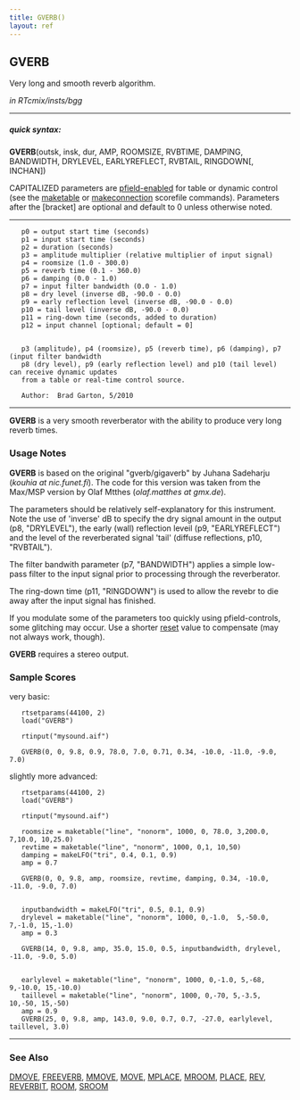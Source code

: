 ```yaml
---
title: GVERB()
layout: ref
---
```


## GVERB

Very long and smooth reverb algorithm.

*in RTcmix/insts/bgg*  
  

-----

##### quick syntax:

**GVERB**(outsk, insk, dur, AMP, ROOMSIZE, RVBTIME, DAMPING, BANDWIDTH,
DRYLEVEL, EARLYREFLECT, RVBTAIL, RINGDOWN\[, INCHAN\])

CAPITALIZED parameters are [pfield-enabled](pfield-enabled.html) for
table or dynamic control (see the
[maketable](../scorefile/maketable.html) or
[makeconnection](../scorefile/makeconnection.html) scorefile
commands). Parameters after the \[bracket\] are optional and default to
0 unless otherwise noted.

-----

  

``` 
   p0 = output start time (seconds)
   p1 = input start time (seconds)
   p2 = duration (seconds)
   p3 = amplitude multiplier (relative multiplier of input signal)
   p4 = roomsize (1.0 - 300.0)
   p5 = reverb time (0.1 - 360.0)
   p6 = damping (0.0 - 1.0)
   p7 = input filter bandwidth (0.0 - 1.0)
   p8 = dry level (inverse dB, -90.0 - 0.0)
   p9 = early reflection level (inverse dB, -90.0 - 0.0)
   p10 = tail level (inverse dB, -90.0 - 0.0)
   p11 = ring-down time (seconds, added to duration)
   p12 = input channel [optional; default = 0]


   p3 (amplitude), p4 (roomsize), p5 (reverb time), p6 (damping), p7 (input filter bandwidth
   p8 (dry level), p9 (early reflection level) and p10 (tail level) can receive dynamic updates
   from a table or real-time control source.

   Author:  Brad Garton, 5/2010
```

  

-----

  
**GVERB** is a very smooth reverberator with the ability to produce very
long reverb times.

### Usage Notes

**GVERB** is based on the original "gverb/gigaverb" by Juhana Sadeharju
(*kouhia at nic.funet.fi*). The code for this version was taken from the
Max/MSP version by Olaf Mtthes (*olaf.matthes at gmx.de*).

The parameters should be relatively self-explanatory for this
instrument. Note the use of 'inverse' dB to specify the dry signal
amount in the output (p8, "DRYLEVEL"), the early (wall) reflection
leveil (p9, "EARLYREFLECT") and the level of the reverberated signal
'tail' (diffuse reflections, p10, "RVBTAIL").

The filter bandwith parameter (p7, "BANDWIDTH") applies a simple
low-pass filter to the input signal prior to processing through the
reverberator.

The ring-down time (p11, "RINGDOWN") is used to allow the revebr to die
away after the input signal has finished.

If you modulate some of the parameters too quickly using
pfield-controls, some glitching may occur. Use a shorter
[reset](../scorefile/reset.html) value to compensate (may not always
work, though).

**GVERB** requires a stereo output.

### Sample Scores

very basic:

``` 
   rtsetparams(44100, 2)
   load("GVERB")

   rtinput("mysound.aif")

   GVERB(0, 0, 9.8, 0.9, 78.0, 7.0, 0.71, 0.34, -10.0, -11.0, -9.0, 7.0)
```

  
  
slightly more advanced:

``` 
   rtsetparams(44100, 2)
   load("GVERB")

   rtinput("mysound.aif")

   roomsize = maketable("line", "nonorm", 1000, 0, 78.0, 3,200.0, 7,10.0, 10,25.0)
   revtime = maketable("line", "nonorm", 1000, 0,1, 10,50)
   damping = makeLFO("tri", 0.4, 0.1, 0.9)
   amp = 0.7

   GVERB(0, 0, 9.8, amp, roomsize, revtime, damping, 0.34, -10.0, -11.0, -9.0, 7.0)


   inputbandwidth = makeLFO("tri", 0.5, 0.1, 0.9)
   drylevel = maketable("line", "nonorm", 1000, 0,-1.0,  5,-50.0,  7,-1.0, 15,-1.0)
   amp = 0.3

   GVERB(14, 0, 9.8, amp, 35.0, 15.0, 0.5, inputbandwidth, drylevel, -11.0, -9.0, 5.0)


   earlylevel = maketable("line", "nonorm", 1000, 0,-1.0, 5,-68, 9,-10.0, 15,-10.0)
   taillevel = maketable("line", "nonorm", 1000, 0,-70, 5,-3.5, 10,-50, 15,-50)
   amp = 0.9
   GVERB(25, 0, 9.8, amp, 143.0, 9.0, 0.7, 0.7, -27.0, earlylevel, taillevel, 3.0)
```

  

-----

### See Also

[DMOVE](DMOVE.html), [FREEVERB](FREEVERB.html), [MMOVE](MMOVE.html),
[MOVE](MOVE.html), [MPLACE](MPLACE.html), [MROOM](MROOM.html),
[PLACE](PLACE.html), [REV](REV.html), [REVERBIT](REVERBIT.html),
[ROOM](ROOM.html), [SROOM](SROOM.html)

